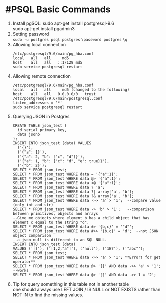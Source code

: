 #PSQL Basic Commands
==========================
1. Install pgSQL: sudo apt-get install postgresql-9.6 <br>
		sudo apt-get install pgadmin3
2. Setting password<br>
	`sudo -u postgres psql postgres`
	`\password postgres`
	`\q`
3. Allowing local connection
	```
	/etc/postgresql/9.6/main/pg_hba.conf
	local   all   all     md5
	host    all   all   ::1/128 md5
	sudo service postgresql restart
	```
4. Allowing remote connection
	```
	/etc/postgresql/9.6/main/pg_hba.conf
	local   all   all     md5 (changed to the following)
	host    all   all   0.0.0.0/0   trust
	/etc/postgresql/9.6/main/postgresql.conf
	listen_addresses = '*'
	sudo service postgresql restart
	```
5. Querying JSON in Postgres
	```
	CREATE TABLE json_test (
	  id serial primary key,
	  data jsonb
	);
	INSERT INTO json_test (data) VALUES 
	  ('{}'),
	  ('{"a": 1}'),
	  ('{"a": 2, "b": ["c", "d"]}'),
	  ('{"a": 1, "b": {"c": "d", "e": true}}'),
	  ('{"b": 2}');
	SELECT * FROM json_test;
	SELECT * FROM json_test WHERE data = '{"a":1}';
	SELECT * FROM json_test WHERE data @> '{"a":1}';
	SELECT * FROM json_test WHERE data <@ '{"a":1}';
	SELECT * FROM json_test WHERE data ? 'a';
	SELECT * FROM json_test WHERE data ?| array['a', 'b'];
	SELECT * FROM json_test WHERE data ?& array['a', 'b'];
	SELECT * FROM json_test WHERE data ->> 'a' > '1';  --compare value (only int and str)
	SELECT * FROM json_test WHERE data -> 'b' > '1';   --comparison between primitives, objects and arrays
	--Give me objects where element b has a child object that has element c equal to the string "d".
	SELECT * FROM json_test WHERE data #> '{b,c}' = '"d"';
	SELECT * FROM json_test WHERE data #>> '{b,c}' = 'd';  --not JSON object comparison
	--a json null is different to an SQL NULL.
	INSERT INTO json_test (data) 
	VALUES ('[]'), ('[1,2,"a"]'), ('null'), ('1E7'), ('"abc"');
	SELECT * FROM json_test;
	SELECT * FROM json_test WHERE data ->> 'a' > '1'; **Error! for get operator**
	SELECT * FROM json_test WHERE data @> '{}' AND data ->> 'a' > '1';  --works
	SELECT * FROM json_test WHERE data @> '[]' AND data ->> 1 = '2';
	```
4. Tip for query something in this table not in another table<br/>
	one should always use LEFT JOIN / IS NULL or NOT EXISTS rather than NOT IN to find the missing values.

